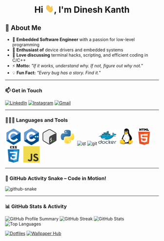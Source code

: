 
<h1 align="center">
  Hi <img src="https://github.com/dinesh-kanth-98/dinesh-kanth-98/blob/main/assets/gifs/Hi.gif?raw=true" width="29px" alt="wave">, I'm Dinesh Kanth
</h1>
  
## 🚀 About Me  

<!-- <img src="https://github.com/dinesh-kanth-98/dinesh-kanth-98/blob/main/assets/gifs/life_balance.gif?raw=true" alt="side Image" align="right" width="250" height="auto" />   -->

- 🔧 **Embedded Software Engineer** with a passion for low-level programming  
- 🌱 **Enthusiast of** device drivers and embedded systems  
- 💬 **Love discussing** terminal hacks, scripting, and efficient coding in C/C++  
- ⚡ **Motto:** *"If it works, understand why. If not, figure out why not."*  
- 💡 **Fun Fact:** *"Every bug has a story. Find it."*  

---

### 📫 Get in Touch  

[![LinkedIn](https://img.shields.io/badge/LinkedIn-0A66C2?logo=linkedin&logoColor=white&style=for-the-badge)](https://www.linkedin.com/in/dinesh-kanth-ch/)
[![Instagram](https://img.shields.io/badge/Instagram-E4405F?logo=instagram&logoColor=white&style=for-the-badge)](https://www.instagram.com/dinesh_kanth_/)
[![Gmail](https://img.shields.io/badge/Email-D14836?logo=gmail&logoColor=white&style=for-the-badge)](mailto:chdinesh9948@gmail.com)  

---

### 👨🏻‍💻 Languages and Tools

<p align="left">
  <img src="https://raw.githubusercontent.com/devicons/devicon/master/icons/c/c-original.svg" alt="c" width="55" height="55"/>
  <img src="https://raw.githubusercontent.com/devicons/devicon/master/icons/cplusplus/cplusplus-original.svg" alt="cplusplus" width="55" height="55"/>
  <img src="https://github.com/dinesh-kanth-98/dinesh-kanth-98/blob/main/assets/icons/bash.svg" alt="bash" width="55" height="55"/>
  <img src="https://raw.githubusercontent.com/devicons/devicon/master/icons/python/python-original.svg" alt="python" width="55" height="55"/>
  <img src="https://upload.wikimedia.org/wikipedia/commons/0/0b/Qt_logo_2016.svg" alt="qt" width="55" height="55"/>
  <img src="https://www.vectorlogo.zone/logos/git-scm/git-scm-icon.svg" alt="git" width="55" height="55"/> 
  <img src="https://raw.githubusercontent.com/devicons/devicon/master/icons/docker/docker-original-wordmark.svg" alt="docker" width="60" height="50"/>
  <img src="https://raw.githubusercontent.com/devicons/devicon/master/icons/linux/linux-original.svg" alt="linux" width="55" height="55"/>
  <img src="https://raw.githubusercontent.com/devicons/devicon/master/icons/html5/html5-original-wordmark.svg" alt="html5" width="55" height="55"/>
  <img src="https://raw.githubusercontent.com/devicons/devicon/master/icons/css3/css3-original-wordmark.svg" alt="css3" width="55" height="55"/>
  <img src="https://raw.githubusercontent.com/devicons/devicon/master/icons/javascript/javascript-original.svg" alt="javascript" width="55" height="55"/>
</p>

---

### 🐍 GitHub Activity Snake – Code in Motion!

<picture>
  <source media="(prefers-color-scheme: dark)" srcset="https://raw.githubusercontent.com/dinesh-kanth-98/dinesh-kanth-98/refs/heads/output/github-snake-dark.svg" />
  <source media="(prefers-color-scheme: light)" srcset="https://raw.githubusercontent.com/dinesh-kanth-98/dinesh-kanth-98/refs/heads/output/github-snake.svg" />
  <img alt="github-snake" src="https://raw.githubusercontent.com/tobiasmeyhoefer/tobiasmeyhoefer/output/github-snake.svg" />
</picture>

---

### 📊 GitHub Stats & Activity

![GitHub Profile Summary](https://github-profile-summary-cards.vercel.app/api/cards/profile-details?username=dinesh-kanth-98&theme=tokyonight&border-rarius=2)
![GitHub Streak](https://github-readme-streak-stats-mocha-omega.vercel.app?user=dinesh-kanth-98&theme=tokyonight&hide_border=true)
![GitHub Stats](http://github-profile-summary-cards.vercel.app/api/cards/stats?username=dinesh-kanth-98&theme=tokyonight)
![Top Languages](https://github-readme-stats.vercel.app/api/top-langs/?username=dinesh-kanth-98&hide=batchfile&theme=tokyonight&langs_count=6&layout=compact&hide_border=true)

[![Dotfiles](https://github-readme-stats.vercel.app/api/pin/?username=dinesh-kanth-98&repo=dotfiles&theme=tokyonight)](https://github.com/dinesh-kanth-98/dotfiles)
[![Wallpaper Hub](https://github-readme-stats.vercel.app/api/pin/?username=dinesh-kanth-98&repo=wallpaper-hub&theme=tokyonight)](https://github.com/dinesh-kanth-98/wallpaper-hub)
